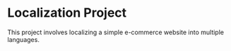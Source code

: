 # Localization Project

This project involves localizing a simple e-commerce website into multiple languages.